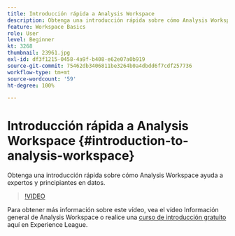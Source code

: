 ```yaml
---
title: Introducción rápida a Analysis Workspace
description: Obtenga una introducción rápida sobre cómo Analysis Workspace ayuda a expertos y principiantes en datos.
feature: Workspace Basics
role: User
level: Beginner
kt: 3268
thumbnail: 23961.jpg
exl-id: df3f1215-0458-4a9f-b408-e62e07a0b919
source-git-commit: 75462db3406811be3264b0a4dbdd6f7cdf257736
workflow-type: tm+mt
source-wordcount: '59'
ht-degree: 100%

---
```


# Introducción rápida a Analysis Workspace {#introduction-to-analysis-workspace}

Obtenga una introducción rápida sobre cómo Analysis Workspace ayuda a expertos y principiantes en datos.

>[!VIDEO](https://video.tv.adobe.com/v/28165/?quality=12&learn=on)

Para obtener más información sobre este vídeo, vea el vídeo Información general de Analysis Workspace o realice una [curso de introducción gratuito](https://experienceleague.adobe.com/?recommended=Analytics-U-1-2020.1.workspace&lang=es) aquí en Experience League.
